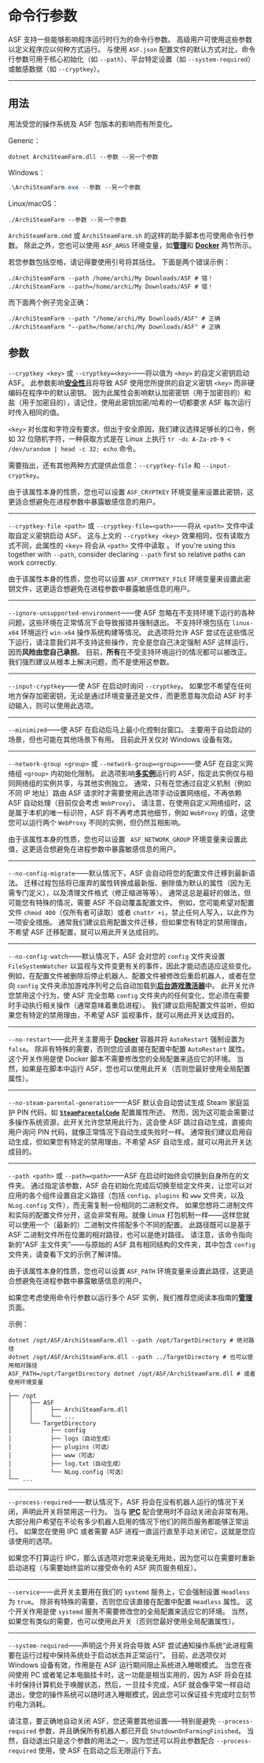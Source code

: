 # 命令行参数

ASF 支持一些能够影响程序运行时行为的命令行参数。 高级用户可使用这些参数以定义程序应以何种方式运行。 与使用 `ASF.json` 配置文件的默认方式对比，命令行参数可用于核心初始化（如 `--path`）、平台特定设置（如 `--system-required`）或敏感数据（如 `--cryptkey`）。

---

## 用法

用法受您的操作系统及 ASF 包版本的影响而有所变化。

Generic：

```shell
dotnet ArchiSteamFarm.dll --参数 --另一个参数
```

Windows：

```powershell
.\ArchiSteamFarm.exe --参数 --另一个参数
```

Linux/macOS：

```shell
./ArchiSteamFarm --参数 --另一个参数
```

`ArchiSteamFarm.cmd` 或 `ArchiSteamFarm.sh` 的这样的助手脚本也可使用命令行参数。 除此之外，您也可以使用 `ASF_ARGS` 环境变量，如[**管理**](https://github.com/JustArchiNET/ArchiSteamFarm/wiki/Management-zh-CN#环境变量)和 **[Docker](https://github.com/JustArchiNET/ArchiSteamFarm/wiki/Docker-zh-CN#命令行参数)** 两节所示。

若您参数包括空格，请记得要使用引号将其括住。 下面是两个错误示例：

```shell
./ArchiSteamFarm --path /home/archi/My Downloads/ASF # 错！
./ArchiSteamFarm --path=/home/archi/My Downloads/ASF # 错！
```

而下面两个例子完全正确：

```shell
./ArchiSteamFarm --path "/home/archi/My Downloads/ASF" # 正确
./ArchiSteamFarm "--path=/home/archi/My Downloads/ASF" # 正确
```

## 参数

`--cryptkey <key>` 或 `--cryptkey=<key>`——将以值为 `<key>` 的自定义密钥启动 ASF。 此参数影响[**安全性**](https://github.com/JustArchiNET/ArchiSteamFarm/wiki/Security-zh-CN)且将导致 ASF 使用您所提供的自定义密钥 `<key>` 而非硬编码在程序中的默认密钥。 因为此属性会影响默认加密密钥（用于加密目的）和盐（用于加密目的），请记住，使用此密钥加密/哈希的一切都要求 ASF 每次运行时传入相同的值。

`<key>` 对长度和字符没有要求，但出于安全原因，我们建议选择足够长的口令，例如 32 位随机字符，一种获取方式是在 Linux 上执行 `tr -dc A-Za-z0-9 < /dev/urandom | head -c 32; echo` 命令。

需要指出，还有其他两种方式提供此信息：`--cryptkey-file` 和 `--input-cryptkey`。

由于该属性本身的性质，您也可以设置 `ASF_CRYPTKEY` 环境变量来设置此密钥，这更适合想避免在进程参数中暴露敏感信息的用户。

---

`--cryptkey-file <path>` 或 `--cryptkey-file=<path>`——将从 `<path>` 文件中读取自定义密钥启动 ASF。 这与上文的 `--cryptkey <key>` 效果相同，仅有读取方式不同，此属性的 `<key>` 将会从 `<path>` 文件中读取 。 If you're using this together with `--path`, consider declaring `--path` first so relative paths can work correctly.

由于该属性本身的性质，您也可以设置 `ASF_CRYPTKEY_FILE` 环境变量来设置此密钥文件，这更适合想避免在进程参数中暴露敏感信息的用户。

---

`--ignore-unsupported-environment`——使 ASF 忽略在不支持环境下运行的各种问题，这些环境在正常情况下会导致报错并强制退出。 不支持环境包括在 `linux-x64` 环境运行 `win-x64` 操作系统构建等情况。 此选项将允许 ASF 尝试在这些情况下运行，请注意我们并不支持这些操作，完全是您自己决定强制 ASF 这样运行，因而**风险由您自己承担**。 目前，**所有**在不受支持环境运行的情况都可以被改正。 我们强烈建议从根本上解决问题，而不是使用这参数。

---

`--input-cryptkey`——使 ASF 在启动时询问 `--cryptkey`。 如果您不希望在任何地方保存加密密钥，无论是通过环境变量还是文件，而更愿意每次启动 ASF 时手动输入，则可以使用此选项。

---

`--minimized`——使 ASF 在启动后马上最小化控制台窗口。 主要用于自动启动的场景，但也可能在其他场景下有用。 目前此开关仅对 Windows 设备有效。

---

`--network-group <group>` 或 `--network-group=<group>`——使 ASF 在自定义网络组 `<group>` 内初始化限制。 此选项影响[**多实例**](https://github.com/JustArchiNET/ArchiSteamFarm/wiki/Management-zh-CN#多实例)运行的 ASF，指定此实例仅与相同网络组的实例共享，与其他实例独立。 通常，只有在您通过自定义机制（例如不同 IP 地址）路由 ASF 请求时才需要使用此选项手动设置网络组，不再依赖 ASF 自动处理（目前仅会考虑 `WebProxy`）。 请注意，在使用自定义网络组时，这是属于本机的唯一标识符，ASF 将不再考虑其他细节，例如 `WebProxy` 的值，这使您可以运行两个 `WebProxy` 不同的实例，但仍然互相影响。

由于该属性本身的性质，您也可以设置 ` ASF_NETWORK_GROUP` 环境变量来设置此值，这更适合想避免在进程参数中暴露敏感信息的用户。

---

`--no-config-migrate`——默认情况下，ASF 会自动将您的配置文件迁移到最新语法。 迁移过程包括将已废弃的属性转换成最新版、删除值为默认的属性（因为无需专门定义），以及清理文件格式（修正缩进等等）。 通常这总是最好的做法，但可能您有特殊的情况，需要 ASF 不自动覆盖配置文件。 例如，您可能希望对配置文件 `chmod 400`（仅所有者可读取）或者 `chattr +i`，禁止任何人写入，以此作为一项安全措施。 通常我们建议启用配置文件迁移，但如果您有特定的禁用理由，不希望 ASF 迁移配置，就可以用此开关达成目的。

---

`--no-config-watch`——默认情况下，ASF 会对您的 `config` 文件夹设置 `FileSystemWatcher` 以监视与文件变更有关的事件，因此才能动态适应这些变化。 例如，在配置文件被删除后停止机器人、配置文件被修改后重启机器人，或者在您向 `config` 文件夹添加游戏序列号之后自动加载到[**后台游戏激活器**](https://github.com/JustArchiNET/ArchiSteamFarm/wiki/Background-games-redeemer)中。 此开关允许您禁用这个行为，使 ASF 完全忽略 `config` 文件夹内的任何变化，您必须在需要时手动执行相关操作（通常意味着重启进程）。 我们建议启用配置文件监听，但如果您有特定的禁用理由，不希望 ASF 监视事件，就可以用此开关达成目的。

---

`--no-restart`——此开关主要用于 **[Docker](https://github.com/JustArchiNET/ArchiSteamFarm/wiki/Docker-zh-CN)** 容器并将 `AutoRestart` 强制设置为 `false`。 除非有特殊的需要，否则您应该直接在配置中配置 `AutoRestart` 属性。 这个开关作用是使 Docker 脚本不需要修改您的全局配置来适应它的环境。 当然，如果是在脚本中运行 ASF，您也可以使用此开关（否则您最好使用全局配置属性）。

---

`--no-steam-parental-generation`——ASF 默认会自动尝试生成 Steam 家庭监护 PIN 代码，如 **[`SteamParentalCode`](https://github.com/JustArchiNET/ArchiSteamFarm/wiki/Configuration-zh-CN#steamparentalcode)** 配置属性所述。 然而，因为这可能会需要过多操作系统资源，此开关允许您禁用此行为，这会使 ASF 跳过自动生成，直接向用户询问 PIN 代码，就像正常情况下自动生成失败时一样。 通常我们建议启用自动生成，但如果您有特定的禁用理由，不希望 ASF 自动生成，就可以用此开关达成目的。

---

`--path <path>` 或 `--path=<path>`——ASF 在启动时始终会切换到自身所在的文件夹。 通过指定该参数，ASF 会在初始化完成后切换至给定文件夹，让您可以对应用的各个组件设置自定义路径（包括 `config`、`plugins` 和 `www` 文件夹，以及 `NLog.config` 文件），而无需复制一份相同的二进制文件。 如果您想将二进制文件和实际的配置文件分开，这会非常有用。就像 Linux 打包机制一样——这样您就可以使用一个（最新的）二进制文件搭配多个不同的配置。 此路径既可以是基于 ASF 二进制文件所在位置的相对路径，也可以是绝对路径。 请注意，该命令指向新的“ASF 主文件夹”——与原始的 ASF 具有相同结构的文件夹，其中包含 `config` 文件夹，请查看下文的示例了解详情。

由于该属性本身的性质，您也可以设置 `ASF_PATH` 环境变量来设置此路径，这更适合想避免在进程参数中暴露敏感信息的用户。

如果您考虑使用命令行参数以运行多个 ASF 实例，我们推荐您阅读本指南的[**管理**](https://github.com/JustArchiNET/ArchiSteamFarm/wiki/Management-zh-CN#多实例)页面。

示例：

```shell
dotnet /opt/ASF/ArchiSteamFarm.dll --path /opt/TargetDirectory # 绝对路径
dotnet /opt/ASF/ArchiSteamFarm.dll --path ../TargetDirectory # 也可以使用相对路径
ASF_PATH=/opt/TargetDirectory dotnet /opt/ASF/ArchiSteamFarm.dll # 或者使用环境变量
```

```text
├── /opt
│     ├── ASF
│     │     ├── ArchiSteamFarm.dll
│     │     └── ...
│     └── TargetDirectory
│           ├── config
│           ├── logs（自动生成）
│           ├── plugins（可选）
│           ├── www（可选）
│           ├── log.txt（自动生成）
│           └── NLog.config（可选）
└── ...
```

---

`--process-required`——默认情况下，ASF 将会在没有机器人运行的情况下关闭，声明此开关将禁用这一行为。 当与 **[IPC](https://github.com/JustArchiNET/ArchiSteamFarm/wiki/IPC-zh-CN)** 配合使用时不自动关闭会非常有用。大部分用户希望在不论有多少机器人启用的情况下他们的网页服务都能够正常运行。 如果您在使用 IPC 或者需要 ASF 进程一直运行直至手动关闭它，这就是您应该使用的选项。

如果您不打算运行 IPC，那么该选项对您来说毫无用处，因为您可以在需要时重新启动进程（与需要始终监听以接受命令的 ASF 网页服务相反）。

---

`--service`——此开关主要用在我们的 `systemd` 服务上，它会强制设置 `Headless` 为 `true`。 除非有特殊的需要，否则您应该直接在配置中配置 `Headless` 属性。 这个开关作用是使 `systemd` 服务不需要修改您的全局配置来适应它的环境。 当然，如果您有类似的需要，也可以使用此开关（否则您最好使用全局配置属性）。

---

`--system-required`——声明这个开关将会导致 ASF 尝试通知操作系统“此进程需要在运行过程中保持系统处于启动状态并正常运行”。 目前，此选项仅对 Windows 设备有效，作用是在 ASF 运行期间阻止系统进入睡眠模式。 当您在夜间使用 PC 或者笔记本电脑挂卡时，这一功能是相当实用的，因为 ASF 将会在挂卡时保持计算机处于唤醒状态，然后，一旦挂卡完成，ASF 就会像平常一样自动退出，使您的操作系统可以随时进入睡眠模式，因此您可以保证挂卡完成时立刻节约电力消耗。

请注意，要正确地自动关闭 ASF，您还需要其他设置——特别是避免 `--process-required` 参数，并且确保所有机器人都已开启 `ShutdownOnFarmingFinished`。 当然，自动退出只是这个参数的用法之一，因为您还可以将此参数配合 `--process-required` 使用，使 ASF 在启动之后无限运行下去。